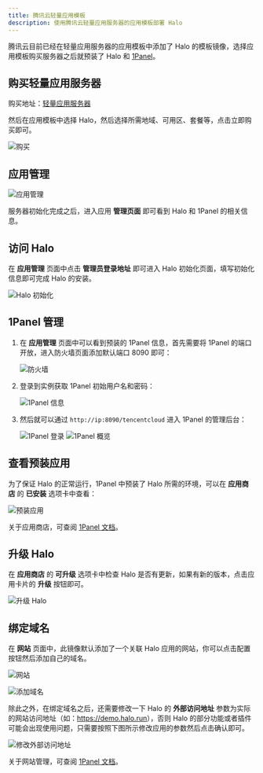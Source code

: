 ```yaml
---
title: 腾讯云轻量应用模板
description: 使用腾讯云轻量应用服务器的应用模板部署 Halo
---
```


腾讯云目前已经在轻量应用服务器的应用模板中添加了 Halo 的模板镜像，选择应用模板购买服务器之后就预装了 Halo 和 [1Panel](https://1panel.cn/)。

## 购买轻量应用服务器

购买地址：[轻量应用服务器](https://buy.cloud.tencent.com/lighthouse?blueprintType=APP_OS&blueprintOfficialId=lhbp-pjoqcja2&regionId=8&zone=ap-beijing-3&bundleId=bundle_starter_mc_med2_01&loginSet=AUTO&from=lh-console)

然后在应用模板中选择 Halo，然后选择所需地域、可用区、套餐等，点击立即购买即可。

![购买](/img/install/tencent-cloud-lighthouse/buy.png)

## 应用管理

![应用管理](/img/install/tencent-cloud-lighthouse/application.png)

服务器初始化完成之后，进入应用 **管理页面** 即可看到 Halo 和 1Panel 的相关信息。

## 访问 Halo

在 **应用管理** 页面中点击 **管理员登录地址** 即可进入 Halo 初始化页面，填写初始化信息即可完成 Halo 的安装。

![Halo 初始化](/img/install/tencent-cloud-lighthouse/halo-setup.png)

## 1Panel 管理

1. 在 **应用管理** 页面中可以看到预装的 1Panel 信息，首先需要将 1Panel 的端口开放，进入防火墙页面添加默认端口 8090 即可：

    ![防火墙](/img/install/tencent-cloud-lighthouse/firewall.png)
2. 登录到实例获取 1Panel 初始用户名和密码：

    ![1Panel 信息](/img/install/tencent-cloud-lighthouse/1panel-info.png)
3. 然后就可以通过 `http://ip:8090/tencentcloud` 进入 1Panel 的管理后台：

    ![1Panel 登录](/img/install/tencent-cloud-lighthouse/1panel-login.png)
    ![1Panel 概览](/img/install/tencent-cloud-lighthouse/1panel-overview.png)

## 查看预装应用

为了保证 Halo 的正常运行，1Panel 中预装了 Halo 所需的环境，可以在 **应用商店** 的 **已安装** 选项卡中查看：

![预装应用](/img/install/tencent-cloud-lighthouse/installed-apps.png)

关于应用商店，可查阅 [1Panel 文档](https://1panel.cn/docs/user_manual/appstore/appstore/)。

## 升级 Halo

在 **应用商店** 的 **可升级** 选项卡中检查 Halo 是否有更新，如果有新的版本，点击应用卡片的 **升级** 按钮即可。

![升级 Halo](/img/install/tencent-cloud-lighthouse/upgrade.png)

## 绑定域名

在 **网站** 页面中，此镜像默认添加了一个关联 Halo 应用的网站，你可以点击配置按钮然后添加自己的域名。

![网站](/img/install/tencent-cloud-lighthouse/websites.png)

![添加域名](/img/install/tencent-cloud-lighthouse/domain.png)

除此之外，在绑定域名之后，还需要修改一下 Halo 的 **外部访问地址** 参数为实际的网站访问地址（如：<https://demo.halo.run>），否则 Halo 的部分功能或者插件可能会出现使用问题，只需要按照下图所示修改应用的参数然后点击确认即可。

![修改外部访问地址](/img/install/tencent-cloud-lighthouse/external-url.png)

关于网站管理，可查阅 [1Panel 文档](https://1panel.cn/docs/user_manual/websites/websites/)。
